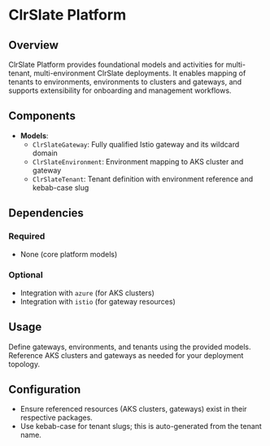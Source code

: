 # ClrSlate Platform

## Overview
ClrSlate Platform provides foundational models and activities for multi-tenant, multi-environment ClrSlate deployments. It enables mapping of tenants to environments, environments to clusters and gateways, and supports extensibility for onboarding and management workflows.

## Components
- **Models**:
  - `ClrSlateGateway`: Fully qualified Istio gateway and its wildcard domain
  - `ClrSlateEnvironment`: Environment mapping to AKS cluster and gateway
  - `ClrSlateTenant`: Tenant definition with environment reference and kebab-case slug

## Dependencies
### Required
- None (core platform models)

### Optional
- Integration with `azure` (for AKS clusters)
- Integration with `istio` (for gateway resources)

## Usage
Define gateways, environments, and tenants using the provided models. Reference AKS clusters and gateways as needed for your deployment topology.

## Configuration
- Ensure referenced resources (AKS clusters, gateways) exist in their respective packages.
- Use kebab-case for tenant slugs; this is auto-generated from the tenant name.


